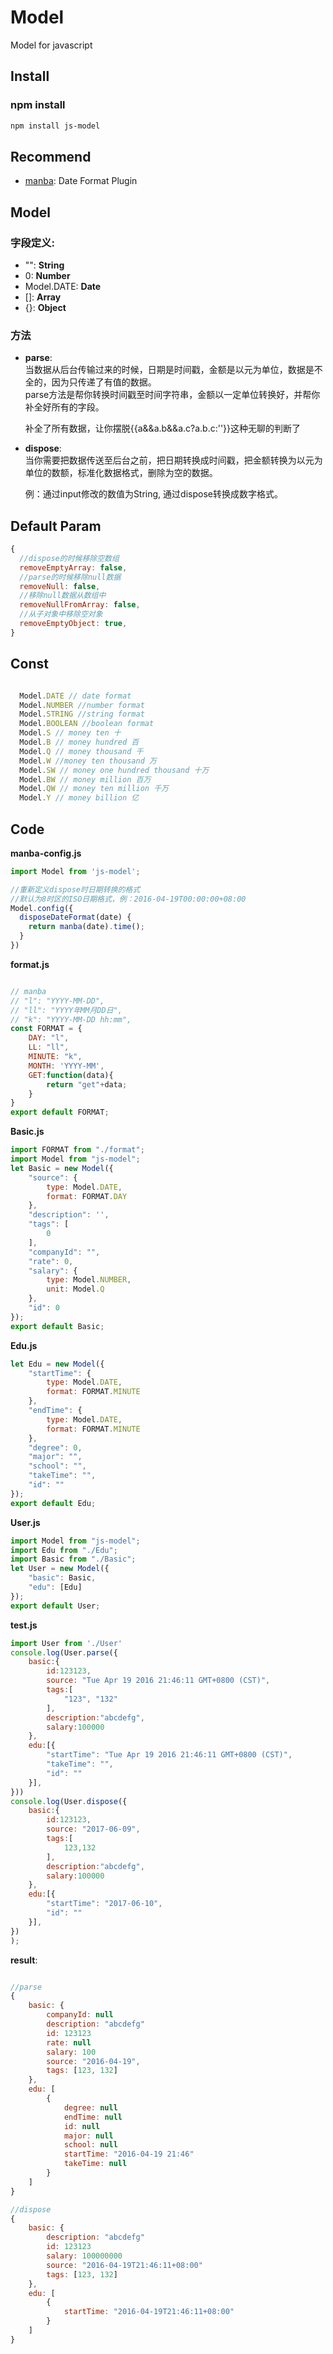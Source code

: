 # Model
Model for javascript

## Install
### npm install
```sh
npm install js-model
```

## Recommend
- [manba](https://www.npmjs.com/package/manba): Date Format Plugin

## Model

### 字段定义:
- "": **String**
- 0: **Number**
- Model.DATE: **Date**
- []: **Array**
- {}: **Object**

### 方法

- **parse**:   
    当数据从后台传输过来的时候，日期是时间戳，金额是以元为单位，数据是不全的，因为只传递了有值的数据。  
    parse方法是帮你转换时间戳至时间字符串，金额以一定单位转换好，并帮你补全好所有的字段。  

    补全了所有数据，让你摆脱{{a&&a.b&&a.c?a.b.c:''}}这种无聊的判断了  

- **dispose**:  
    当你需要把数据传送至后台之前，把日期转换成时间戳，把金额转换为以元为单位的数额，标准化数据格式，删除为空的数据。

    例：通过input修改的数值为String, 通过dispose转换成数字格式。


## Default Param

```javascript
{
  //dispose的时候移除空数组
  removeEmptyArray: false,
  //parse的时候移除null数据
  removeNull: false,
  //移除null数据从数组中
  removeNullFromArray: false,
  //从子对象中移除空对象
  removeEmptyObject: true,
}
```

## Const

```javascript

  Model.DATE // date format
  Model.NUMBER //number format
  Model.STRING //string format
  Model.BOOLEAN //boolean format
  Model.S // money ten 十
  Model.B // money hundred 百
  Model.Q // money thousand 千
  Model.W //money ten thousand 万
  Model.SW // money one hundred thousand 十万
  Model.BW // money million 百万
  Model.QW // money ten million 千万
  Model.Y // money billion 亿
```
## Code

**manba-config.js**

```javascript
import Model from 'js-model';

//重新定义dispose时日期转换的格式
//默认为8时区的ISO日期格式，例：2016-04-19T00:00:00+08:00
Model.config({
  disposeDateFormat(date) {
    return manba(date).time();
  }
})
```

**format.js**
```javascript

// manba
// "l": "YYYY-MM-DD",
// "ll": "YYYY年MM月DD日",
// "k": "YYYY-MM-DD hh:mm",
const FORMAT = {
    DAY: "l",
    LL: "ll",
    MINUTE: "k",
    MONTH: 'YYYY-MM',
    GET:function(data){
        return "get"+data;
    }
}
export default FORMAT;
```


**Basic.js**
```javascript
import FORMAT from "./format";
import Model from "js-model";
let Basic = new Model({
    "source": {
        type: Model.DATE,
        format: FORMAT.DAY
    },
    "description": '',
    "tags": [
        0
    ],
    "companyId": "",
    "rate": 0,
    "salary": {
        type: Model.NUMBER,
        unit: Model.Q
    },
    "id": 0
});
export default Basic;
```

**Edu.js**
```javascript
let Edu = new Model({
    "startTime": {
        type: Model.DATE,
        format: FORMAT.MINUTE
    },
    "endTime": {
        type: Model.DATE,
        format: FORMAT.MINUTE
    },
    "degree": 0,
    "major": "",
    "school": "",
    "takeTime": "",
    "id": ""
});
export default Edu;
```

**User.js**
```javascript
import Model from "js-model";
import Edu from "./Edu";
import Basic from "./Basic";
let User = new Model({
    "basic": Basic,
    "edu": [Edu]
});
export default User;
```


**test.js**
```javascript
import User from './User'
console.log(User.parse({
    basic:{
        id:123123,
        source: "Tue Apr 19 2016 21:46:11 GMT+0800 (CST)",
        tags:[
            "123", "132"
        ],
        description:"abcdefg",
        salary:100000
    },
    edu:[{
        "startTime": "Tue Apr 19 2016 21:46:11 GMT+0800 (CST)",
        "takeTime": "",
        "id": ""
    }],
}))
console.log(User.dispose({
    basic:{
        id:123123,
        source: "2017-06-09",
        tags:[
            123,132
        ],
        description:"abcdefg",
        salary:100000
    },
    edu:[{
        "startTime": "2017-06-10",
        "id": ""
    }],
})
);
```

**result**:
```javascript

//parse
{   
    basic: {
        companyId: null
        description: "abcdefg"
        id: 123123
        rate: null
        salary: 100
        source: "2016-04-19",
        tags: [123, 132]
    },
    edu: [
        {
            degree: null
            endTime: null
            id: null
            major: null
            school: null
            startTime: "2016-04-19 21:46"
            takeTime: null
        }
    ]
}

//dispose
{   
    basic: {
        description: "abcdefg"
        id: 123123
        salary: 100000000
        source: "2016-04-19T21:46:11+08:00"
        tags: [123, 132]
    },
    edu: [
        {
            startTime: "2016-04-19T21:46:11+08:00"
        }
    ]
}
```
